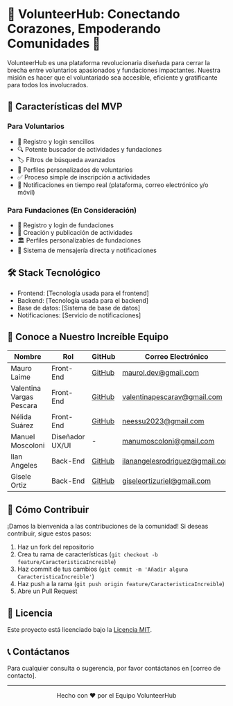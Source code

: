 # 🌟 VolunteerHub: Conectando Corazones, Empoderando Comunidades 🤝

VolunteerHub es una plataforma revolucionaria diseñada para cerrar la brecha entre voluntarios apasionados y fundaciones impactantes. Nuestra misión es hacer que el voluntariado sea accesible, eficiente y gratificante para todos los involucrados.

## 🚀 Características del MVP

### Para Voluntarios
- 📝 Registro y login sencillos
- 🔍 Potente buscador de actividades y fundaciones
- 🏷️ Filtros de búsqueda avanzados
- 👤 Perfiles personalizados de voluntarios
- ✅ Proceso simple de inscripción a actividades
- 🔔 Notificaciones en tiempo real (plataforma, correo electrónico y/o móvil)

### Para Fundaciones (En Consideración)
- 🏢 Registro y login de fundaciones
- 📅 Creación y publicación de actividades
- 🏛️ Perfiles personalizables de fundaciones
- 📨 Sistema de mensajería directa y notificaciones

## 🛠️ Stack Tecnológico

- Frontend: [Tecnología usada para el frontend]
- Backend: [Tecnología usada para el backend]
- Base de datos: [Sistema de base de datos]
- Notificaciones: [Servicio de notificaciones]

## 👥 Conoce a Nuestro Increíble Equipo

| Nombre | Rol | GitHub | Correo Electrónico |
|--------|-----|--------|---------------------|
| Mauro Laime | Front-End | [GitHub](https://github.com/mauro-l) | maurol.dev@gmail.com |
| Valentina Vargas Pescara | Front-End | [GitHub](https://github.com/valentinavargasp) | valentinapescarav@gmail.com |
| Nélida Suárez | Front-End | [GitHub](https://github.com/NelidaSuarez) | neessu2023@gmail.com |
| Manuel Moscoloni | Diseñador UX/UI | - | manumoscoloni@gmail.com |
| Ilan Angeles | Back-End | [GitHub](https://github.com/ilanangelesrodriguez) | ilanangelesrodriguez@gmail.com |
| Gisele Ortiz| Back-End | [GitHub](https://github.com/giseleortiz) | giseleortizuriel@gmail.com |

## 🌈 Cómo Contribuir

¡Damos la bienvenida a las contribuciones de la comunidad! Si deseas contribuir, sigue estos pasos:

1. Haz un fork del repositorio
2. Crea tu rama de características (`git checkout -b feature/CaracteristicaIncreible`)
3. Haz commit de tus cambios (`git commit -m 'Añadir alguna CaracteristicaIncreible'`)
4. Haz push a la rama (`git push origin feature/CaracteristicaIncreible`)
5. Abre un Pull Request

## 📜 Licencia

Este proyecto está licenciado bajo la [Licencia MIT](LICENSE.md).

## 📞 Contáctanos

Para cualquier consulta o sugerencia, por favor contáctanos en [correo de contacto].

---

<p align="center">Hecho con ❤️ por el Equipo VolunteerHub</p>
